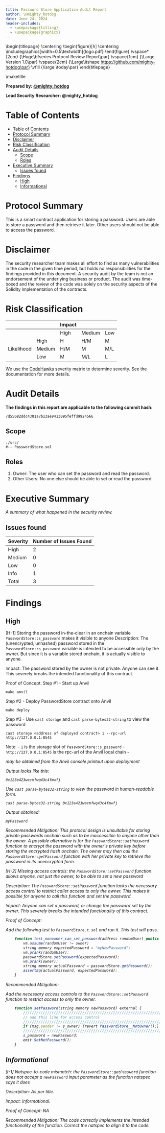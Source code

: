 ```yaml
---
title: Password Store Application Audit Report
author: \@mighty_hotdog
date: June 24, 2024
header-includes:
  - \usepackage{titling}
  - \usepackage{graphicx}
---
```


\begin{titlepage}
    \centering
    \begin{figure}[h]
        \centering
        \includegraphics[width=0.5\textwidth]{logo.pdf} 
    \end{figure}
    \vspace*{2cm}
    {\Huge\bfseries Protocol Review Report\par}
    \vspace{1cm}
    {\Large Version 1.0\par}
    \vspace{2cm}
    {\Large\itshape https://github.com/mighty-hotdog\par}
    \vfill
    {\large \today\par}
\end{titlepage}

\maketitle

<!-- Your report starts here! -->

**Prepared by: [\@mighty_hotdog](https://github.com/mighty-hotdog)**

**Lead Security Researcher: \@mighty_hotdog**

# Table of Contents
- [Table of Contents](#table-of-contents)
- [Protocol Summary](#protocol-summary)
- [Disclaimer](#disclaimer)
- [Risk Classification](#risk-classification)
- [Audit Details](#audit-details)
  - [Scope](#scope)
  - [Roles](#roles)
- [Executive Summary](#executive-summary)
  - [Issues found](#issues-found)
- [Findings](#findings)
  - [High](#high)
  - [Informational](#informational)

# Protocol Summary

This is a smart contract application for storing a password. Users are able to store a password and then retrieve it later. Other users should not be able to access the password.

# Disclaimer

The security researcher team makes all effort to find as many vulnerabilities in the code in the given time period, but holds no responsibilities for the findings provided in this document. A security audit by the team is not an endorsement of the underlying business or product. The audit was time-boxed and the review of the code was solely on the security aspects of the Solidity implementation of the contracts.

# Risk Classification

|            |        | Impact |        |     |
| ---------- | ------ | ------ | ------ | --- |
|            |        | High   | Medium | Low |
|            | High   | H      | H/M    | M   |
| Likelihood | Medium | H/M    | M      | M/L |
|            | Low    | M      | M/L    | L   |

We use the [CodeHawks](https://docs.codehawks.com/hawks-auditors/how-to-evaluate-a-finding-severity) severity matrix to determine severity. See the documentation for more details.

# Audit Details 

**The findings in this report are applicable to the following commit hash:**
```
7d55682ddc4301a7b13ae9413095feffd9924566
```

## Scope 
```
./src/
#-- PasswordStore.sol
```

## Roles
1. Owner: The user who can set the password and read the password.
2. Other Users: No one else should be able to set or read the password.

# Executive Summary

*A summary of what happened in the security review.*

## Issues found

| Severity | Number of Issues Found |
| -------- | ---------------------- |
| High     | 2                      |
| Medium   | 0                      |
| Low      | 0                      |
| Info     | 1                      |
| Total    | 3                      |


# Findings
## High
[H-1] Storing the password in-the-clear in an onchain variable `PasswordStore::s_password` makes it visible to anyone
Description: The (unencrypted, unhashed) password stored in the `PasswordStore::s_password` variable is intended to be accessible only by the owner. But since it is a variable stored onchain, it is actually visible to anyone.

Impact: The password stored by the owner is not private. Anyone can see it. This severely breaks the intended functionality of this contract.

Proof of Concept:
Step #1 - Start up Anvil
```
make anvil
```

Step #2 - Deploy PasswordStore contract onto Anvil
```
make deploy
```

Step #3 - Use `cast storage` and `cast parse-bytes32-string` to view the password
```
cast storage <address of deployed contract> 1 --rpc-url http://127.0.0.1:8545
```
Note:
    - `1` is the storage slot of `PasswordStore::s_password`
    - `http://127.0.0.1:8545` is the rpc-url of the Anvil local chain
    - <address of deployed contract> may be obtained from the Anvil console printout upon deployment

Output looks like this:
```
0x123e423wecmfwq43c4fmwfj
```

Use `cast parse-bytes32-string` to view the password in human-readable form.
```
cast parse-bytes32-string 0x123e423wecmfwq43c4fmwfj
```

Output obtained:
```
myPassword
```

Recommended Mitigation: This protocol design is unsuitable for storing private passwords onchain such as to be inaccessible to anyone other than the owner. A possible alternative is for the `PasswordStore::setPassword` function to encrypt the password with the owner's private key before storing the encrypted hash onchain. The owner may then call the `PasswordStore::getPassword` function with her private key to retrieve the password in its unencrypted form.


[H-2] Missing access controls: the `PasswordStore::setPassword` function allows anyone, not just the owner, to be able to set a new password

Description:
The `PasswordStore::setPassword` function lacks the necessary access control to restrict caller access to only the owner. This makes it possible for anyone to call this function and set the password.

Impact: Anyone can set a password, or change the password set by the owner. This severely breaks the intended functionality of this contract.

Proof of Concept:

Add the following test to `PasswordStore.t.sol` and run it. This test will pass.
```javascript
    function test_nonowner_can_set_password(address randomUser) public {
        vm.assume(randomUser != owner)
        string memory expectedPassword = "myNewPassword";
        vm.prank(randomUser);
        passwordStore.setPassword(expectedPassword);
        vm.prank(owner);
        string memory actualPassword = passwordStore.getPassword();
        assertEq(actualPassword, expectedPassword);
    }
```

Recommended Mitigation:

Add the necessary access controls to the `PasswordStore::setPassword` function to restrict access to only the owner.
```javascript
    function setPassword(string memory newPassword) external {
        ////////////////////////////////////////////////////////////////
        // add this line for access control
        ////////////////////////////////////////////////////////////////
        if (msg.sender != s_owner) {revert PasswordStore__NotOwner();}
        ////////////////////////////////////////////////////////////////
        s_password = newPassword;
        emit SetNetPassword();
    }
```

## Informational
[I-1] Natspec-to-code mismatch: the `PasswordStore::getPassword` function does not accept a `newPassword` input parameter as the function natspec says it does

Description: As per title.

Impact: Informational.

Proof of Concept: NA

Recommended Mitigation: The code correctly implements the intended functionality of the function. Correct the natspec to align it to the code.